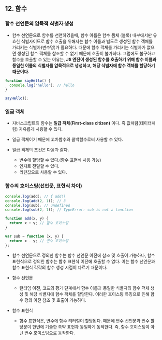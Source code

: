 ## 12. 함수

### 함수 선언문의 암묵적 식별자 생성

- 함수 선언문으로 함수를 선언하였을때, 함수 이름은 함수 몸체 (블록) 내부에서만 유효한 식별자이므로 함수 호출을 위해서는 함수 이름과 별도로 생성된 함수 객체를 가리키는 식별자(변수명)가 필요하다. 때문에 함수 객체를 가리키는 식별자가 없으면 생성된 함수 객체를 참조할 수 없기 때문에 호출이 불가하다. 그럼에도 불구하고 함수를 호출할 수 있는 이유는, **JS 엔진이 생성된 함수를 호출하기 위해 함수 이름과 동일한 이름의 식별자를 암묵적으로 생성하고, 해당 식별자에 함수 객체를 할당하기 때문이다.**

```javascript
function sayHello() {
  console.log('hello'); // hello
}

sayHello();
```

### 일급 객체

- 자바스크립트의 함수는 **일급 객체(First-class citizen)** 이다. 즉 값처럼(데이터처럼) 자유롭게 사용할 수 있다.

- 일급 객체이기 때문에 고차함수와 콜백함수로써 사용할 수 있다.

- 일급 객체의 조건은 다음과 같다.
  - 변수에 할당할 수 있다.(함수 표현식 사용 가능)
  - 인자로 전달할 수 있다.
  - 리턴값으로 사용할 수 있다.

### 함수의 호이스팅(선언문, 표현식 차이)

```javascript
console.log(add); // ƒ add()
console.log(add(2, 1)); // 3
console.log(sub); // undefined
console.log(sub(2, 1)); // TypeError: sub is not a function

function add(x, y) {
  return x + y; // 함수 호이스팅
}

var sub = function (x, y) {
  return x - y; // 변수 호이스팅
};
```

- 함수 선언문으로 정의한 함수는 함수 선언문 이전에 참조 및 호출이 가능하나, 함수 표현식으로 정의한 함수는 함수 표현식 이전에 호출할 수 없다. 이는 함수 선언문과 함수 표현식 각각의 함수 생성 시점이 다르기 때문이다.

- 함수 선언문

  - 런타임 이전, 코드의 평가 단계에서 함수 이름과 동일한 식별자와 함수 객체 생성 및 해당 식별자에 함수 객체를 할당한다. 이러한 호이스팅 특징으로 인해 함수 정의 이전 참조 및 호출이 가능하다.

- 함수 표현식
  - 함수 표현식은, 변수에 함수 리터럴이 할당된다. 때문에 변수 선언문과 변수 할당문이 한번에 기술한 축약 표현과 동일하게 동작한다. 즉, 함수 호이스팅이 아닌 변수 호이스팅으로 동작한다.
